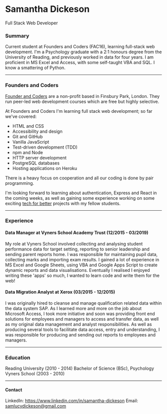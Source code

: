 # Samantha Dickeson

Full Stack Web Developer

### Summary

Current student at Founders and Coders (FAC16), learning full-stack web development. I'm a Psychology graduate with a 2:1 honours degree from the University of Reading, and previously worked in data for four years. I am proficient in MS Excel and Access, with some self-taught VBA and SQL. I know a smattering of Python.

---

### Founders and Coders

[Founder and Coders](https://www.foundersandcoders.com/) are a non-profit based in Finsbury Park, London. They run peer-led web development courses which are free but highly selective.

At Founders and Coders I'm learning full stack web development; so far we've covered:

- HTML and CSS
- Accessibility and design
- Git and GitHub
- Vanilla JavaScript
- Test-driven development (TDD)
- npm and Node
- HTTP server development
- PostgreSQL databases
- Hosting applications on Heroku

There is a heavy focus on cooperation and all our coding is done by pair programming.

I'm looking forward to learning about authentication, Express and React in the coming weeks, as well as gaining some experience working on some exciting [tech for better](https://www.foundersandcoders.com/techforbetter/) projects with my fellow students.

---

### Experience

#### Data Manager at Vyners School Academy Trust (12/2015 - 03/2019)

My role at Vyners School involved collecting and analysing student performance data for target setting, reporting to senior leadership and sending parent reports home. I was responsible for maintaining pupil data, collecting marks and importing exam results. I gained a lot of experience in MS Excel and Google Sheets, using VBA and Google Apps Script to create dynamic reports and data visualisations. Eventually I realised I enjoyed writing these 'apps' so much, I wanted to learn code and write them for the web!

#### Data Migration Analyst at Xerox (03/2015 - 12/2015)

I was originally hired to cleanse and manage qualification related data within the data system SAP. As I learned more and more on the job about Microsoft Access, I took more initiative and soon was providing front end solutions for employees and managers to access and transfer data, as well as my original data management and analyst responsibilities. As well as producing several tools to facilitate data access, entry and understanding, I was responsible for producing and sending out reports to employees and managers.

---

### Education

Reading University (2010 - 2014)
Bachelor of Science (BSc), Psychology
Vyners School (2003 - 2010)

---

#### Contact

LinkedIn: https://www.linkedin.com/in/samantha-dickeson
Email: samlucydickeson@gmail.com
